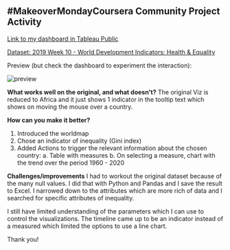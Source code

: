 ## #MakeoverMondayCoursera Community Project Activity

[Link to my dashboard in Tableau Public](https://public.tableau.com/views/WDI_16516753035860/Dashboard?:language=it-IT&publish=yes&:display_count=n&:origin=viz_share_link)

[Dataset: 2019 Week 10 - World Development Indicators: Health & Equality](https://data.world/makeovermonday/2019w10)

Preview (but check the dashboard to experiment the interaction):

![preview](https://user-images.githubusercontent.com/64132836/166930258-81a48adf-7d2c-44d0-98b2-500bd3ee7b08.jpg)

**What works well on the original, and what doesn't?** 
The original Viz is reduced to Africa and it just shows 1 indicator in the tooltip text which shows on moving the mouse over a country.

**How can you make it better?**
1. Introduced the worldmap
2. Chose an indicator of inequality (Gini index)
3. Added Actions to trigger the relevant information about the chosen country:
  a. Table with measures
  b. On selecting a measure, chart with the trend over the period 1960 - 2020

**Challenges/improvements**
I had to workout the original dataset because of the many null values. I did that with Python and Pandas and I save the result to Excel. I narrowed down to the attributes which are more rich of data and I searched for specific attributes of inequality.

I still have limited understanding of the parameters which I can use to control the visualizations. The timeline came up to be an indicator instead of a measured which limited the options to use a line chart.

Thank you!

